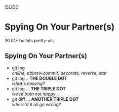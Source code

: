 !SLIDE 
# Spying On Your Partner(s) #

!SLIDE bullets pretty-uls
## Spying On Your Partner(s) ##


- git log <br >_online, abbrev-commit, decorate, reverse, stat_
- git log ..  **THE DOUBLE DOT** <br />_what's missing?_
- git log ...  **THE TRIPLE DOT** <br />_we're both not happy_
- git diff ... **ANOTHER TRIPLE DOT** <br />_where'd it all go wrong?_
